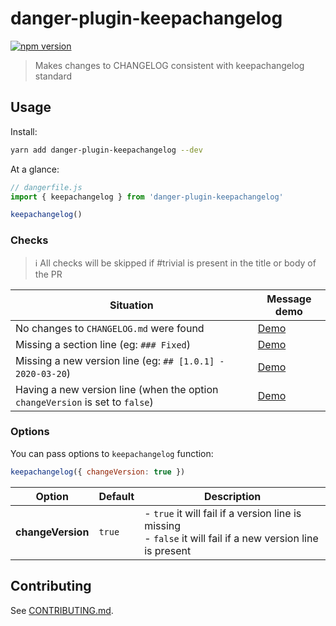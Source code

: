 # danger-plugin-keepachangelog

[![npm version](https://badge.fury.io/js/danger-plugin-keepachangelog.svg)](https://badge.fury.io/js/danger-plugin-keepachangelog)

> Makes changes to CHANGELOG consistent with keepachangelog standard

## Usage

Install:

```sh
yarn add danger-plugin-keepachangelog --dev
```

At a glance:

```js
// dangerfile.js
import { keepachangelog } from 'danger-plugin-keepachangelog'

keepachangelog()
```

### Checks

> ℹ️ All checks will be skipped if #trivial is present in the title or body of the PR

Situation | Message demo
---|---
No changes to `CHANGELOG.md` were found | [Demo](https://github.com/klzns/test-repo/pull/11)
Missing a section line (eg: `### Fixed`) | [Demo](https://github.com/klzns/test-repo/pull/12)
Missing a new version line (eg: `## [1.0.1] - 2020-03-20`) | [Demo](https://github.com/klzns/test-repo/pull/14)
Having a new version line (when the option `changeVersion` is set to `false`) | [Demo](https://github.com/klzns/test-repo/pull/13)

### Options

You can pass options to `keepachangelog` function:

```js
keepachangelog({ changeVersion: true })
```

Option | Default | Description
---|---|---
**changeVersion** | `true` | - `true` it will fail if a version line is missing<br/>- `false` it will fail if a new version line is present

## Contributing

See [CONTRIBUTING.md](CONTRIBUTING.md).
